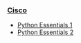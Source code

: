 ### [Cisco](https://skillsforall.com/catalog?category=course&subject+areas=programming)

- [Python Essentials 1](https://skillsforall.com/course/python-essentials-1?courseLang=en-US 'Beginner')
- [Python Essentials 2](https://skillsforall.com/course/python-essentials-2?courseLang=en-US 'Intermediate')

